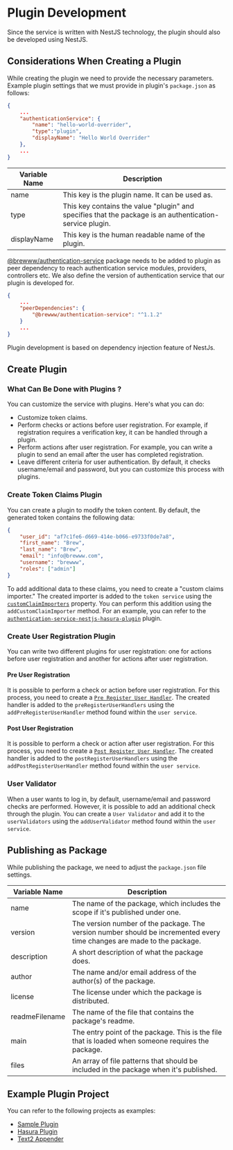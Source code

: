 # Plugin Development
Since the service is written with NestJS technology, the plugin should also be developed using NestJS. 

## Considerations When Creating a Plugin
While creating the plugin we need to provide the necessary parameters. Example plugin settings that we must provide in plugin's `package.json` as follows:

```json
{
	...
	"authenticationService": {
		"name": "hello-world-overrider",
		"type":"plugin",
		"displayName": "Hello World Overrider"
	},
	...
}
```

| Variable Name | Description                                                                                              |
| ------------- | -------------------------------------------------------------------------------------------------------- |
| name          | This key is the plugin name. It can be used as.                                                          |
| type          | This key contains the value "plugin" and specifies that the package is an authentication-service plugin. |
| displayName   | This key is the human readable name of the plugin.                                                       |


[@brewww/authentication-service](https://www.npmjs.com/package/@brewww/authentication-service) package needs to be added to plugin as peer dependency to reach authentication service modules, providers, controllers etc. We also define the version of authentication service that our plugin is developed for.

```json
{
	...
	"peerDependencies": {
		"@brewww/authentication-service": "^1.1.2"
	}
	...
}
```

Plugin development is based on dependency injection feature of NestJs.

## Create Plugin

### What Can Be Done with Plugins ?
You can customize the service with plugins. Here's what you can do:

* Customize token claims.
* Perform checks or actions before user registration. For example, if registration requires a verification key, it can be handled through a plugin.
* Perform actions after user registration. For example, you can write a plugin to send an email after the user has completed registration.
* Leave different criteria for user authentication. By default, it checks username/email and password, but you can customize this process with plugins.

### Create Token Claims Plugin
You can create a plugin to modify the token content. By default, the generated token contains the following data:

```json
{
    "user_id": "af7c1fe6-d669-414e-b066-e9733f0de7a8",
    "first_name": "Brew",
    "last_name": "Brew",
    "email": "info@brewww.com",
    "username": "brewww",
    "roles": ["admin"]
}
```

To add additional data to these claims, you need to create a "custom claims importer." The created importer is added to the `token service` using the [`customClaimImporters`](https://github.com/BrewInteractive/authentication-service-nestjs/blob/main/src/token/concrete/user-custom-claims-importer.type.ts) property. You can perform this addition using the `addCustomClaimImporter` method. For an example, you can refer to the [`authentication-service-nestjs-hasura-plugin`](https://github.com/BrewInteractive/authentication-service-nestjs-hasura-plugin) plugin.

### Create User Registration Plugin
You can write two different plugins for user registration: one for actions before user registration and another for actions after user registration.

#### Pre User Registration
It is possible to perform a check or action before user registration. For this process, you need to create a [`Pre Register User Handler`](https://github.com/BrewInteractive/authentication-service-nestjs/blob/main/src/user/interfaces/pre-register-user-handler.interface.ts). The created handler is added to the `preRegisterUserHandlers` using the `addPreRegisterUserHandler` method found within the `user service`.

#### Post User Registration
It is possible to perform a check or action after user registration. For this process, you need to create a [`Post Register User Handler`](https://github.com/BrewInteractive/authentication-service-nestjs/blob/main/src/user/interfaces/post-register-user-handler.interface.ts). The created handler is added to the `postRegisterUserHandlers` using the `addPostRegisterUserHandler` method found within the `user service`.

### User Validator
When a user wants to log in, by default, username/email and password checks are performed. However, it is possible to add an additional check through the plugin. You can create a `User Validator` and add it to the `userValidators` using the `addUserValidator` method found within the `user service`.

## Publishing as Package

While publishing the package, we need to adjust the `package.json` file settings.

| Variable Name  | Description                                                                                                             |
| -------------- | ----------------------------------------------------------------------------------------------------------------------- |
| name           | The name of the package, which includes the scope if it's published under one.                                          |
| version        | The version number of the package. The version number should be incremented every time changes are made to the package. |
| description    | A short description of what the package does.                                                                           |
| author         | The name and/or email address of the author(s) of the package.                                                          |
| license        | The license under which the package is distributed.                                                                     |
| readmeFilename | The name of the file that contains the package's readme.                                                                |
| main           | The entry point of the package. This is the file that is loaded when someone requires the package.                      |
| files          | An array of file patterns that should be included in the package when it's published.                                   |

## Example Plugin Project
You can refer to the following projects as examples:

* [Sample Plugin](https://github.com/BrewInteractive/authentication-service-nestjs-sample-plugin)
* [Hasura Plugin](https://github.com/BrewInteractive/authentication-service-nestjs-hasura-plugin)
* [Text2 Appender](https://github.com/BrewInteractive/authentication-service-nestjs/tree/main/src/plugin/plugins/text2-appender)
